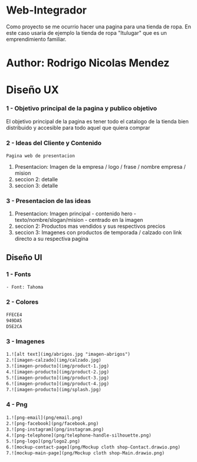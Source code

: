 # Web-Integrador
Como proyecto se me ocurrio hacer una pagina para una tienda de ropa. En este caso usaria de ejemplo la tienda de ropa "Itulugar" que es un emprendimiento familiar.


# Author: Rodrigo Nicolas Mendez

# Diseño UX

### 1 - Objetivo principal de la pagina y publico objetivo
El objetivo principal de la pagina es tener todo el catalogo de la tienda bien distribuido y accesible para todo aquel que quiera comprar

### 2 - Ideas del Cliente y Contenido
    Pagina web de presentacion

1. Presentacion: Imagen de la empresa / logo / frase / nombre empresa / mision
2. seccion 2: detalle
3. seccion 3: detalle

### 3 - Presentacion de las ideas

1. Presentacion: Imagen principal - contenido hero - texto/nombre/slogan/mision - centrado en la imagen
2. seccion 2: Productos mas vendidos y sus respectivos precios  
3. seccion 3: Imagenes con productos de temporada / calzado con link directo a su respectiva pagina 

## Diseño UI

### 1 - Fonts
    - Font: Tahoma
### 2 - Colores
    FFECE4
    949DA5
    D5E2CA
### 3 - Imagenes
    1.![alt text](img/abrigos.jpg "imagen-abrigos")
    2.![imagen-calzado](img/calzado.jpg)
    3.![imagen-producto](img/product-1.jpg)
    4.![imagen-producto](img/product-2.jpg)
    5.![imagen-producto](img/product-3.jpg)
    6.![imagen-producto](img/product-4.jpg)
    7.![imagen-producto](img/splash.jpg)
### 4 - Png
    1.![png-email](png/email.png)
    2.![png-facebook](png/facebook.png)
    3.![png-instagram](png/instagram.png)
    4.![png-telephone](png/telephone-handle-silhouette.png)
    5.![png-logo](png/logo2.png)
    6.![mockup-contact-page](png/Mockup cloth shop-Contact.drawio.png)
    7.![mockup-main-page](png/Mockup cloth shop-Main.drawio.png)